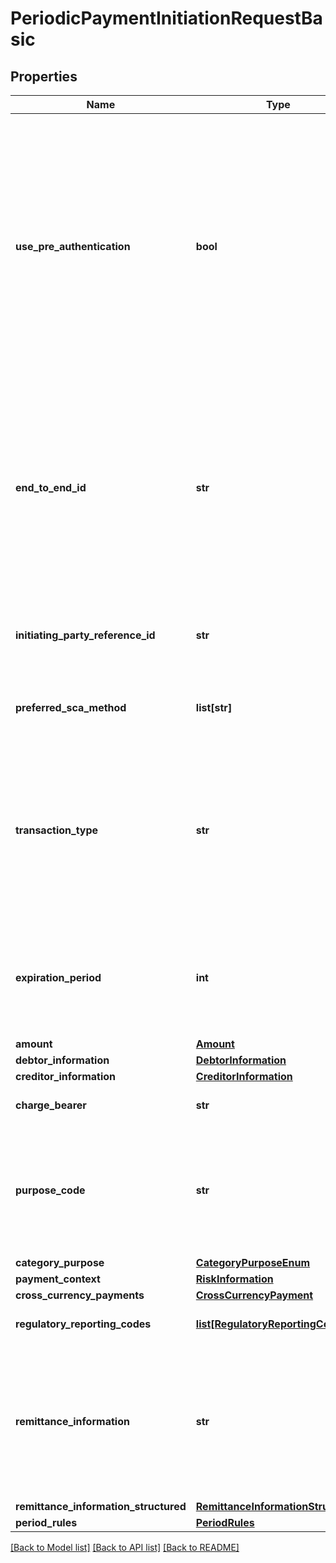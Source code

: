 # PeriodicPaymentInitiationRequestBasic

## Properties
Name | Type | Description | Notes
------------ | ------------- | ------------- | -------------
**use_pre_authentication** | **bool** | This field is only applicable for ASPSP&#x27;s which support pre-authentication. It can also be filled in payments toward other Aspsps, but the value will then be ignored. * If set to true the Open Banking Service will store the pre-authentication token for use with future payments. This will only work if also a PsuId is provided which is stored in the Open Banking Service. * If set to false the pre-authentication token will only be used to finish one payment. After which it will be discarded.  | [optional] [default to False]
**end_to_end_id** | **str** | Unique identification, as assigned by the initiating party, to unambiguously identify the transaction. This identification is passed on, unchanged, throughout the entire end-to-end chain. Usage: The end-to-end identification can be used for reconciliation or to link tasks relating to the transaction. It can be included in several messages related to the transaction. Required for PSD2 payments  | [optional] 
**initiating_party_reference_id** | **str** | Reference to the payment created by the Initiating Party. This Id will not be visible to the Payment Service User. Required for PSD2 payments  | [optional] 
**preferred_sca_method** | **list[str]** | Multiple preferred methods can be choosen. It is not guaranteed that the ASPSP will use the preferred method.  | [optional] 
**transaction_type** | **str** | Transaction type used in this transaction. ONLINE - Used particularly for Online transactions, e.g. a webshop QR - Used for transactions from a QR. eg. Invoice INSTORE - Used for instore transactions for eg.- a POS device P2P - Used for peer-to-peer (customer-to-customer) transactions, e.g. a Transaction Request  | [optional] [default to 'Online']
**expiration_period** | **int** | Time in seconds after which the transaction will expire. If not provided a default value will be used if the &#x60;PaymentProduct&#x60; equals &#x60;IDEAL&#x60;. For ONLINE - 1200 and for INSTORE - 120. Required for QR type transactions  | [optional] 
**amount** | [**Amount**](Amount.md) |  | 
**debtor_information** | [**DebtorInformation**](DebtorInformation.md) |  | [optional] 
**creditor_information** | [**CreditorInformation**](CreditorInformation.md) |  | [optional] 
**charge_bearer** | **str** | Charge bearer.  Note - ISO20022 ChargeBearerType1Code.  | [optional] 
**purpose_code** | **str** | Specifies the purpose code that resulted in a payment initiation. Fill with a 4 characters code from the ExternalPurpose1Code list published by ISO20022 or use the values ‘Commerce’, ‘Carpark’, ‘Transport’.  | [optional] 
**category_purpose** | [**CategoryPurposeEnum**](CategoryPurposeEnum.md) |  | [optional] 
**payment_context** | [**RiskInformation**](RiskInformation.md) |  | [optional] 
**cross_currency_payments** | [**CrossCurrencyPayment**](CrossCurrencyPayment.md) |  | [optional] 
**regulatory_reporting_codes** | [**list[RegulatoryReportingCode]**](RegulatoryReportingCode.md) | List of needed regulatory reporting codes for international payments  | [optional] 
**remittance_information** | **str** | Information supplied to enable the matching of an entry with the items that the transfer is intended to settle. This information will be visible to the Payment Service User.  **Conditional validation:** * In case the PaymentProduct is set to IDEAL the maxLength is limited to 35  | [optional] 
**remittance_information_structured** | [**RemittanceInformationStructured**](RemittanceInformationStructured.md) |  | [optional] 
**period_rules** | [**PeriodRules**](PeriodRules.md) |  | 

[[Back to Model list]](../README.md#documentation-for-models) [[Back to API list]](../README.md#documentation-for-api-endpoints) [[Back to README]](../README.md)

